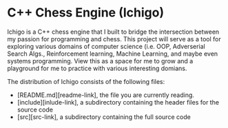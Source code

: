 # C++ Chess Engine (Ichigo)
Ichigo is a C++ chess engine that I built to bridge the intersection between my passion for programming and chess. This project will serve as a tool for exploring various domains of computer science (i.e. OOP, Adverserial Search Algs., Reinforcement learning, Machine Learning, and maybe even systems programming. View this as a space for me to grow and a playground for me to practice with various interesting domians. 

The distribution of Ichigo consists of the following files:
* [README.md][readme-link], the file you are currently reading.
* [include][inlude-link], a subdirectory containing the header files for the source code
* [src][src-link], a subdirectory containing the full source code

